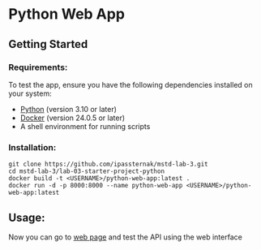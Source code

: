 # Python Web App

## Getting Started

### Requirements:

To test the app, ensure you have the following dependencies installed on your system:

- [Python](https://www.python.org/) (version 3.10 or later)
- [Docker](https://www.docker.com/) (version 24.0.5 or later)
- A shell environment for running scripts

### Installation:

```shell
git clone https://github.com/ipassternak/mstd-lab-3.git
cd mstd-lab-3/lab-03-starter-project-python
docker build -t <USERNAME>/python-web-app:latest .
docker run -d -p 8000:8000 --name python-web-app <USERNAME>/python-web-app:latest
```

## Usage:

Now you can go to [web page](http://localhost:8000) and test the API using the web interface